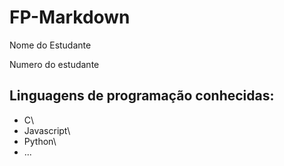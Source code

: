 # FP-Markdown

Nome do Estudante

Numero do estudante

## Linguagens de programação conhecidas:

* C\
* Javascript\
* Python\
* ...